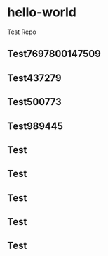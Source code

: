 # hello-world
Test Repo









## Test7697800147509
## Test437279
## Test500773
## Test989445
## Test
## Test
## Test
## Test
## Test
